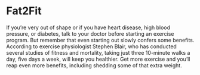 # Fat2Fit
If you’re very out of shape or if you have heart disease, high blood pressure, or diabetes, talk to your doctor before starting an exercise program. But remember that even starting out slowly confers some benefits.  According to exercise physiologist Stephen Blair, who has conducted several studies of fitness and mortality, taking just three 10-minute walks a day, five days a week, will keep you healthier.  Get more exercise and you’ll reap even more benefits, including shedding some of that extra weight.
